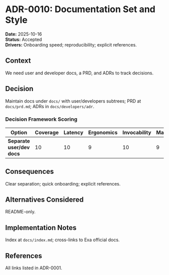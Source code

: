 # ADR-0010: Documentation Set and Style

**Date:** 2025-10-16  
**Status:** Accepted  
**Drivers:** Onboarding speed; reproducibility; explicit references.

## Context
We need user and developer docs, a PRD, and ADRs to track decisions.

## Decision
Maintain docs under `docs/` with user/developers subtrees; PRD at `docs/prd.md`; ADRs in `docs/developers/adr`.

### Decision Framework Scoring
| Option                    | Coverage | Latency | Ergonomics | Invocability | Maintenance | Extensibility | Weighted |
|---------------------------|----------|---------|------------|--------------|-------------|---------------|----------|
| **Separate user/dev docs**| 10       | 10      | 9          | 10           | 9           | 9             | 9.65     |

## Consequences
Clear separation; quick onboarding; explicit references.

## Alternatives Considered
README-only.

## Implementation Notes
Index at `docs/index.md`; cross-links to Exa official docs.

## References
All links listed in ADR-0001.
